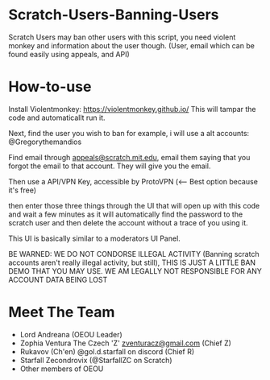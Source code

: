 # Scratch-Users-Banning-Users
Scratch Users may ban other users with this script, you need violent monkey and information about the user though. (User, email which can be found easily using appeals, and API)


# How-to-use
Install Violentmonkey: https://violentmonkey.github.io/
This will tampar the code and automaticallt run it.

Next, find the user you wish to ban
for example, i will use a alt accounts: @Gregorythemandios

Find email through appeals@scratch.mit.edu, email them saying that you forgot the email to that account. They will give you the email.

Then use a API/VPN Key, accessible by ProtoVPN (<-- Best option because it's free)

then enter those three things through the UI that will open up with this code and wait a few minutes as it will automatically find the password to the scratch user and then delete the account without a trace of you using it.

This UI is basically similar to a moderators UI Panel. 

BE WARNED: WE DO NOT CONDORSE ILLEGAL ACTIVITY (Banning scratch accounts aren't really illegal activity, but still), THIS IS JUST A LITTLE BAN DEMO THAT YOU MAY USE. WE AM LEGALLY NOT RESPONSIBLE FOR ANY ACCOUNT DATA BEING LOST

# Meet The Team
- Lord Andreana (OEOU Leader)
- Zophia Ventura The Czech 'Z' zventuracz@gmail.com (Chief Z)
- Rukavov (Ch'en) @gol.d.starfall on discord (Chief R)
- Starfall Zecondrovix (@StarfallZC on Scratch)
- Other members of OEOU
